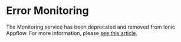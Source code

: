 # Error Monitoring

The Monitoring service has been deprecated and removed from Ionic Appflow. For more information, please [see this article](https://ionic.zendesk.com/hc/en-us/articles/360039284914).
